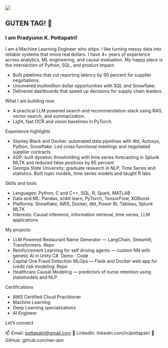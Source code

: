 ![](https://komarev.com/ghpvc/?username=ner-aim)
## GUTEN TAG! 👋
### I am Pradyumn K. Pottapatri!

I am a Machine Learning Engineer who ships. I like turning messy data into reliable systems that move real dollars. I have 4+ years of experience across analytics, ML engineering, and causal evaluation. My happy place is the intersection of Python, SQL, and product impact.

- Built pipelines that cut reporting latency by 90 percent for supplier negotiations.
- Uncovered multimillion dollar opportunities with SQL and Snowflake.
- Delivered dashboards that speed up decisions for supply chain leaders.

What I am building now
- A practical LLM powered search and recommendation stack using RAG, vector search, and summarization.
- Light, fast OCR and vision baselines in PyTorch.

Experience highlights

- Stanley Black and Decker: automated data pipelines with dbt, Autosys, Python, Snowflake. Led cross functional meetings and negotiated supplier contracts
- ADP: built dynamic thresholding with time series forecasting in Splunk MLTK and reduced false positives by 85 percent
- Georgia State University: graduate research in NLP, Time Series and statistics. Built topic models, time series models and taught R labs

Skills and tools

- Languages: Python, C and C++, SQL, R, Spark, MATLAB
- Data and ML: Pandas, scikit learn, PyTorch, TensorFlow, XGBoost
- Platforms: Snowflake, AWS, Docker, dbt, Power BI, Tableau, Splunk MLTK
- Interests: Causal inference, information retrieval, time series, LLM applications

My projects:

- LLM Powered Restaurant Name Generator — LangChain, Streamlit, Transformers. Repo
- Reinforcement Learning for self driving agents — custom NN with genetic AI in Unity C#. Demo · Code
- Capital One Fraud Detection MLOps — Flask and Docker web app for credit risk modeling. Repo
- Healthcare Causal Modeling — predictors of nurse retention using statsmodels and NLP

Certifications

- AWS Certified Cloud Practitioner
- Machine Learning
- Deep Learning specializations
- AI Engineer

Let’s connect

📫 Email: pottapatri@gmail.com 
💼 LinkedIn: linkedin.com/in/pottapatri 
🧰 GitHub: github.com/ner-aim
